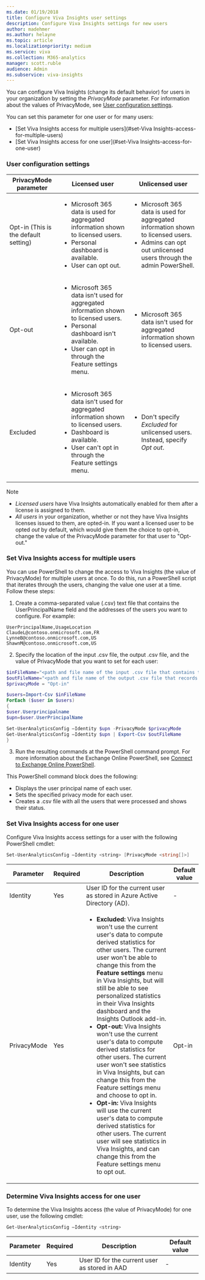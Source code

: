 ```yaml
---
ms.date: 01/19/2018
title: Configure Viva Insights user settings
description: Configure Viva Insights settings for new users
author: madehmer
ms.author: helayne
ms.topic: article
ms.localizationpriority: medium 
ms.service: viva
ms.collection: M365-analytics
manager: scott.ruble
audience: Admin
ms.subservice: viva-insights
---
```


You can configure Viva Insights (change its default behavior) for users in your organization by setting the *PrivacyMode* parameter. For information about the values of PrivacyMode, see [User configuration settings](#user-configuration-settings).

You can set this parameter for one user or for many users:  

* [Set Viva Insights access for multiple users](#set-Viva Insights-access-for-multiple-users)
* [Set Viva Insights access for one user](#set-Viva Insights-access-for-one-user)

### User configuration settings

PrivacyMode parameter  | Licensed user  | Unlicensed user
------------- | -------------  | ---------------
Opt-in (This is the default setting)        | <ul><li>Microsoft 365 data is used for aggregated information shown to licensed users.</li><li>Personal dashboard is available.</li><li>User can opt out.</li></ul>  | <ul><li>Microsoft 365 data is used for aggregated information shown to licensed users.</li><li>Admins can opt out unlicensed users through the admin PowerShell. </li></ul>  
Opt-out    | <ul><li>Microsoft 365 data isn't used for aggregated information shown to licensed users.</li><li> Personal dashboard isn't available.</li><li>User can opt in through the Feature settings menu.</li></ul>   |  <ul><li> Microsoft 365 data isn't used for aggregated information shown to licensed users.</li></ul>
Excluded   |<ul><li> Microsoft 365 data isn't used for aggregated information shown to licensed users.</li><li>Dashboard is available.</li><li>User can't opt in through the Feature settings menu.</li></ul>  |<ul><li> Don't specify _Excluded_ for unlicensed users. Instead, specify _Opt out_.</li></ul>

>[!Note]  
>
>* _Licensed users_ have Viva Insights automatically enabled for them after a license is assigned to them.
>* _All users_ in your organization, whether or not they have Viva Insights licenses issued to them, are opted-in. If you want a licensed user to be opted _out_ by default, which would give them the choice to opt-in, change the value of the PrivacyMode parameter for that user to "Opt-out."

### Set Viva Insights access for multiple users

You can use PowerShell to change the access to Viva Insights (the value of PrivacyMode) for multiple users at once. To do this, run a PowerShell script that iterates through the users, changing the value one user at a time. Follow these steps:

1. Create a comma-separated value (.csv) text file that contains the UserPrincipalName field and the addresses of the users you want to configure. For example:

```
UserPrincipalName,UsageLocation
ClaudeL@contoso.onmicrosoft.com,FR
LynneB@contoso.onmicrosoft.com,US
ShawnM@contoso.onmicrosoft.com,US
```

2. Specify the location of the input .csv file, the output .csv file, and the value of PrivacyMode that you want to set for each user:

```powershell
$inFileName="<path and file name of the input .csv file that contains the users, example: C:\admin\Users2License..csv>"
$outFileName="<path and file name of the output .csv file that records the results, example: C:\admin\Users2License-Done..csv>"
$privacyMode = "Opt-in"

$users=Import-Csv $inFileName
ForEach ($user in $users)
{
$user.Userprincipalname
$upn=$user.UserPrincipalName

Set-UserAnalyticsConfig –Identity $upn -PrivacyMode $privacyMode
Get-UserAnalyticsConfig –Identity $upn | Export-Csv $outFileName
}
```
3. Run the resulting commands at the PowerShell command prompt. For more information about the Exchange Online PowerShell, see [Connect to Exchange Online PowerShell](/powershell/exchange/connect-to-exchange-online-powershell).

This PowerShell command block does the following:

 * Displays the user principal name of each user.
 * Sets the specified privacy mode for each user.
 * Creates a .csv file with all the users that were processed and shows their status.

### Set Viva Insights access for one user

Configure Viva Insights access settings for a user with the following PowerShell cmdlet:

```powershell
Set-UserAnalyticsConfig –Identity <string> [PrivacyMode <string[]>]
```

Parameter   |   Required   |   Description   | Default value
----------  |  ----------  |  -------------- | -------------
Identity   |   Yes   | User ID for the current user as stored in Azure Active Directory (AD).   |   -
PrivacyMode   |   Yes   | <ul><li>__Excluded:__ Viva Insights won't use the current user's data to compute derived statistics for other users. The current user won't be able to change this from the **Feature settings** menu in Viva Insights, but will still be able to see personalized statistics in their Viva Insights dashboard and the Insights Outlook add-in.</li><li>__Opt-out:__ Viva Insights won't use the current user's data to compute derived statistics for other users. The current user won't see statistics in Viva Insights, but can change this from the Feature settings menu and choose to opt in.</li><li>__Opt-in:__ Viva Insights will use the current user's data to compute derived statistics for other users. The current user will see statistics in Viva Insights, and can change this from the Feature settings menu to opt out.</li></ul>|  Opt-in
  
### Determine Viva Insights access for one user

To determine the Viva Insights access (the value of PrivacyMode) for one user, use the following cmdlet:

```powershell
Get-UserAnalyticsConfig –Identity <string>
```

Parameter   |   Required   |    Description    |   Default value
----------- | ------------ |  ---------------  | ---------------
Identity    |  Yes         |    User ID for the current user as stored in AAD  | -
